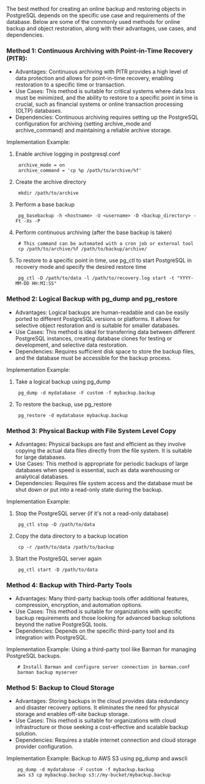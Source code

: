 The best method for creating an online backup and restoring objects in PostgreSQL depends on the specific use case and requirements of the database. Below are some of the commonly used methods for online backup and object restoration, along with their advantages, use cases, and dependencies.

### Method 1: Continuous Archiving with Point-in-Time Recovery (PITR):

- Advantages: Continuous archiving with PITR provides a high level of data protection and allows for point-in-time recovery, enabling restoration to a specific time or transaction.
- Use Cases: This method is suitable for critical systems where data loss must be minimized, and the ability to restore to a specific point in time is crucial, such as financial systems or online transaction processing (OLTP) databases.
- Dependencies: Continuous archiving requires setting up the PostgreSQL configuration for archiving (setting archive_mode and archive_command) and maintaining a reliable archive storage.

Implementation Example:

1. Enable archive logging in postgresql.conf

        archive_mode = on
        archive_command = 'cp %p /path/to/archive/%f'

2. Create the archive directory

        mkdir /path/to/archive

3. Perform a base backup
    
        pg_basebackup -h <hostname> -U <username> -D <backup_directory> -Ft -Xs -P

4. Perform continuous archiving (after the base backup is taken)

        # This command can be automated with a cron job or external tool
        cp /path/to/archive/%f /path/to/backup/archive/

5. To restore to a specific point in time, use pg_ctl to start PostgreSQL in recovery mode and specify the desired restore time

        pg_ctl -D /path/to/data -l /path/to/recovery.log start -t "YYYY-MM-DD HH:MI:SS"

### Method 2: Logical Backup with pg_dump and pg_restore

- Advantages: Logical backups are human-readable and can be easily ported to different PostgreSQL versions or platforms. It allows for selective object restoration and is suitable for smaller databases.
- Use Cases: This method is ideal for transferring data between different PostgreSQL instances, creating database clones for testing or development, and selective data restoration.
- Dependencies: Requires sufficient disk space to store the backup files, and the database must be accessible for the backup process.

Implementation Example:

1. Take a logical backup using pg_dump

        pg_dump -d mydatabase -F custom -f mybackup.backup

2. To restore the backup, use pg_restore

        pg_restore -d mydatabase mybackup.backup


### Method 3: Physical Backup with File System Level Copy

- Advantages: Physical backups are fast and efficient as they involve copying the actual data files directly from the file system. It is suitable for large databases.
- Use Cases: This method is appropriate for periodic backups of large databases when speed is essential, such as data warehousing or analytical databases.
- Dependencies: Requires file system access and the database must be shut down or put into a read-only state during the backup.

Implementation Example:

1. Stop the PostgreSQL server (if it's not a read-only database)

        pg_ctl stop -D /path/to/data

2. Copy the data directory to a backup location

        cp -r /path/to/data /path/to/backup

3. Start the PostgreSQL server again

        pg_ctl start -D /path/to/data


### Method 4: Backup with Third-Party Tools

- Advantages: Many third-party backup tools offer additional features, compression, encryption, and automation options.
- Use Cases: This method is suitable for organizations with specific backup requirements and those looking for advanced backup solutions beyond the native PostgreSQL tools.
- Dependencies: Depends on the specific third-party tool and its integration with PostgreSQL.

Implementation Example: Using a third-party tool like Barman for managing PostgreSQL backups.

        # Install Barman and configure server connection in barman.conf
        barman backup myserver

### Method 5: Backup to Cloud Storage

- Advantages: Storing backups in the cloud provides data redundancy and disaster recovery options. It eliminates the need for physical storage and enables off-site backup storage.
- Use Cases: This method is suitable for organizations with cloud infrastructure or those seeking a cost-effective and scalable backup solution.
- Dependencies: Requires a stable internet connection and cloud storage provider configuration.

Implementation Example: Backup to AWS S3 using pg_dump and awscli

        pg_dump -d mydatabase -F custom -f mybackup.backup
        aws s3 cp mybackup.backup s3://my-bucket/mybackup.backup
